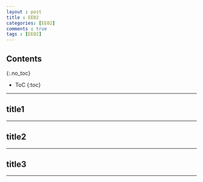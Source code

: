 ```yaml
---
layout : post
title : EE02
categories: [EE02]
comments : true
tags : [EE02]
---
```


## Contents
{:.no_toc}

* ToC
{:toc}

---

## title1

---

## title2

---

## title3

---
